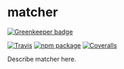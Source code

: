 # matcher

[![Greenkeeper badge](https://badges.greenkeeper.io/easilyBaffled/matcher.svg)](https://greenkeeper.io/)

[![Travis][build-badge]][build]
[![npm package][npm-badge]][npm]
[![Coveralls][coveralls-badge]][coveralls]

Describe matcher here.

[build-badge]: https://img.shields.io/travis/user/repo/master.png?style=flat-square
[build]: https://travis-ci.org/user/repo

[npm-badge]: https://img.shields.io/npm/v/npm-package.png?style=flat-square
[npm]: https://www.npmjs.org/package/npm-package

[coveralls-badge]: https://img.shields.io/coveralls/user/repo/master.png?style=flat-square
[coveralls]: https://coveralls.io/github/user/repo

